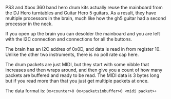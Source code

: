 PS3 and Xbox 360 band hero drum kits actually reuse the mainboard from the DJ Hero turntables and Guitar Hero 5 guitars.
As a result, they have multiple processors in the brain, much like how the gh5 guitar had a second processor in the neck.

If you open up the brain you can desolder the mainboard and you are left with the I2C connection and connections for all the buttons.

The brain has an I2C addres of 0x0D, and data is read in from register 10. Unlike the other two instruments, there is no poll rate cap here.

The drum packets are just MIDI, but they start with some nibble that increases and then wraps around, and then give you a count of how many packets are buffered and ready to be read. The MIDI data is 3 bytes long but if you read more than that you just get multiple packets at once.

The data format is:
`0x<counter>0 0x<packetsinbuffer>0 <midi packet>+`